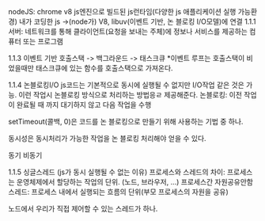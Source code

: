 nodeJS: chrome v8 js엔진으로 빌드된 js런타임(다양한 js 애플리케이션 실행 가능환경)
내가 코딩한 js ->(node가) V8, libuv(이벤트 기반, 논 블로킹 I/O모델)에 연결
1.1.1 서버: 네트워크를 통해 클라이언트(요청을 보내는 주체)에 정보나 서비스를 제공하는 컴퓨터 또는 프로그램

1.1.3 이벤트 기반
호출스택 -> 백그라운드 -> 태스크큐
*이벤트 루프는 호출스택이 비었을때만 태스크큐에 있는 함수를 호출스택으로 가져온다.

1.1.4 논블로킹I/O
js코드는 기본적으로 동시에 실행될 수 없지만 I/O작업 같은 것은 가능.
이런 작업시 논블로킹 방식으로 처리하는 방법응ㄹ 제공해준다.
논블로킹: 이전 작업이 완료될 때 까지 대기하지 않고 다음 작업을 수행

setTimeout(콜백, 0)은 코드를 논 블로킹으로 만들기 위해 사용하는 기법 중 하나.

동시성은 동시처리가 가능한 작업을 논 블로킹 처리해야 얻을 수 있다.

동기
비동기

1.1.5 싱글스레드 (js가 동시 실행될 수 없는 이유)
프로세스와 스레드의 차이:
프로세스는 운영체제에서 할당하는 작업의 단위. (노드, 브라우저, ...)
프로세스간 자원공유안함
스레드: 프로세스 내에서 실행되는 흐름의 단위(부모 프로세스의 자원을 공유)

노드에서 우리가 직접 제어할 수 있는 스레드가 하나.